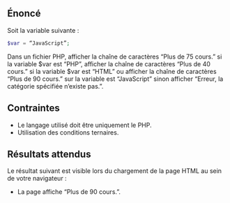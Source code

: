 ## Énoncé

Soit la variable suivante :

``` php
$var = “JavaScript”;
```

Dans un fichier PHP, afficher la chaîne de caractères “Plus de 75 cours.” si la variable $var est “PHP”, afficher la chaîne de caractères “Plus de 40 cours.” si la variable $var est “HTML” ou afficher la chaîne de caractères “Plus de 90 cours.” sur la variable est “JavaScript” sinon afficher “Erreur, la catégorie spécifiée n’existe pas.”.

## Contraintes

- Le langage utilisé doit être uniquement le PHP.
- Utilisation des conditions ternaires.

## Résultats attendus

Le résultat suivant est visible lors du chargement de la page HTML au sein de votre navigateur :

- La page affiche “Plus de 90 cours.”.